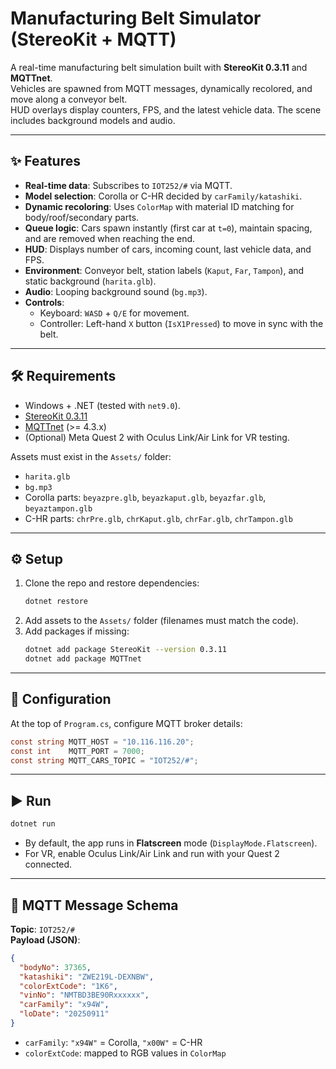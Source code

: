 # Manufacturing Belt Simulator (StereoKit + MQTT)

A real-time manufacturing belt simulation built with **StereoKit 0.3.11** and **MQTTnet**.  
Vehicles are spawned from MQTT messages, dynamically recolored, and move along a conveyor belt.  
HUD overlays display counters, FPS, and the latest vehicle data. The scene includes background models and audio.

---

## ✨ Features
- **Real-time data**: Subscribes to `IOT252/#` via MQTT.
- **Model selection**: Corolla or C-HR decided by `carFamily/katashiki`.
- **Dynamic recoloring**: Uses `ColorMap` with material ID matching for body/roof/secondary parts.
- **Queue logic**: Cars spawn instantly (first car at `t=0`), maintain spacing, and are removed when reaching the end.
- **HUD**: Displays number of cars, incoming count, last vehicle data, and FPS.
- **Environment**: Conveyor belt, station labels (`Kaput`, `Far`, `Tampon`), and static background (`harita.glb`).
- **Audio**: Looping background sound (`bg.mp3`).
- **Controls**: 
  - Keyboard: `WASD` + `Q/E` for movement.  
  - Controller: Left-hand `X` button (`IsX1Pressed`) to move in sync with the belt.

---

## 🛠 Requirements
- Windows + .NET (tested with `net9.0`).
- [StereoKit 0.3.11](https://stereokit.net)
- [MQTTnet](https://github.com/dotnet/MQTTnet) (>= 4.3.x)
- (Optional) Meta Quest 2 with Oculus Link/Air Link for VR testing.

Assets must exist in the `Assets/` folder:
- `harita.glb`  
- `bg.mp3`  
- Corolla parts: `beyazpre.glb`, `beyazkaput.glb`, `beyazfar.glb`, `beyaztampon.glb`  
- C-HR parts: `chrPre.glb`, `chrKaput.glb`, `chrFar.glb`, `chrTampon.glb`

---

## ⚙️ Setup
1. Clone the repo and restore dependencies:
   ```bash
   dotnet restore
   ```
2. Add assets to the `Assets/` folder (filenames must match the code).
3. Add packages if missing:
   ```bash
   dotnet add package StereoKit --version 0.3.11
   dotnet add package MQTTnet
   ```

---

## 🔧 Configuration
At the top of `Program.cs`, configure MQTT broker details:

```csharp
const string MQTT_HOST = "10.116.116.20";
const int    MQTT_PORT = 7000;
const string MQTT_CARS_TOPIC = "IOT252/#";
```

---

## ▶️ Run
```bash
dotnet run
```

- By default, the app runs in **Flatscreen** mode (`DisplayMode.Flatscreen`).  
- For VR, enable Oculus Link/Air Link and run with your Quest 2 connected.

---

## 📡 MQTT Message Schema
**Topic**: `IOT252/#`  
**Payload (JSON)**:
```json
{
  "bodyNo": 37365,
  "katashiki": "ZWE219L-DEXNBW",
  "colorExtCode": "1K6",
  "vinNo": "NMTBD3BE90Rxxxxxx",
  "carFamily": "x94W",
  "loDate": "20250911"
}
```

- `carFamily`: `"x94W"` = Corolla, `"x00W"` = C-HR  
- `colorExtCode`: mapped to RGB values in `ColorMap`
